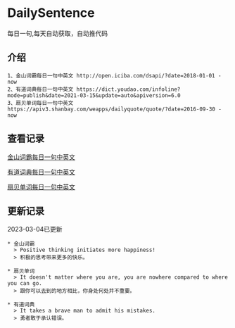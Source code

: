 # DailySentence

每日一句,每天自动获取，自动推代码

## 介绍

```
1、金山词霸每日一句中英文 http://open.iciba.com/dsapi/?date=2018-01-01 - now
2、有道词典每日一句中英文 https://dict.youdao.com/infoline?mode=publish&date=2021-03-15&update=auto&apiversion=6.0
3、扇贝单词每日一句中英文 https://apiv3.shanbay.com/weapps/dailyquote/quote/?date=2016-09-30 - now
```

## 查看记录

[金山词霸每日一句中英文](./data/iciba/)

[有道词典每日一句中英文](./data/youdao/)

[扇贝单词每日一句中英文](./data/shanbay/)

## 更新记录
2023-03-04已更新 
```
* 金山词霸
  > Positive thinking initiates more happiness!
  > 积极的思考带来更多的快乐。

* 扇贝单词
  > It doesn't matter where you are, you are nowhere compared to where you can go.
  > 跟你可以去到的地方相比，你身处何处并不重要。

* 有道词典
  > It takes a brave man to admit his mistakes.
  > 勇者敢于承认错误。

```

